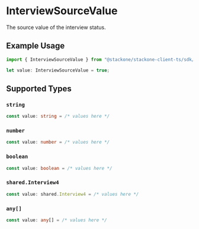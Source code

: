 # InterviewSourceValue

The source value of the interview status.

## Example Usage

```typescript
import { InterviewSourceValue } from "@stackone/stackone-client-ts/sdk/models/shared";

let value: InterviewSourceValue = true;
```

## Supported Types

### `string`

```typescript
const value: string = /* values here */
```

### `number`

```typescript
const value: number = /* values here */
```

### `boolean`

```typescript
const value: boolean = /* values here */
```

### `shared.Interview4`

```typescript
const value: shared.Interview4 = /* values here */
```

### `any[]`

```typescript
const value: any[] = /* values here */
```

